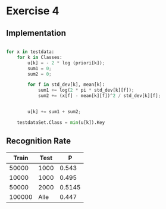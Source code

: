 # Exercise 4 

## Implementation

```python

for x in testdata:
	for k in Classes:
		u[k] = - 2 * log (priori[k]);
		sum1 = 0;
		sum2 = 0;

		for f in std_dev[k], mean[k]:
			sum1 += log(2 * pi * std_dev[k][f]);
			sum2 += (x[f] - mean[k][f])^2 / std_dev[k][f];


		u[k] += sum1 + sum2;

	testdataSet.Class = min(u[k]).Key

```

## Recognition Rate

Train | Test |P	|
-----|------|----|
50000 | 1000| 0.543
10000|1000|0.495
50000|2000|0.5145
100000|Alle| 0.447